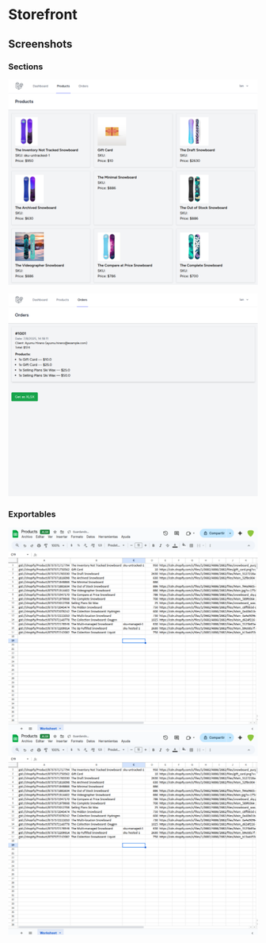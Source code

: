 # Storefront



## Screenshots

### Sections

![Products](./images/products.png)

![Orders](./images/orders.png)

### Exportables

![Products](./images/products_xlsx.png)
![Products](./images/products_xlsx.png)
